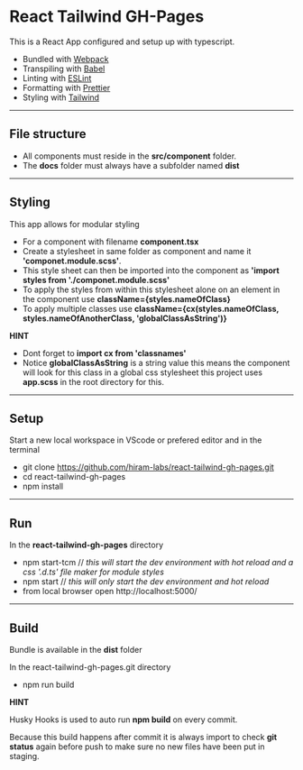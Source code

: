 # React Tailwind GH-Pages

This is a React App configured and setup up with typescript.

- Bundled with [Webpack](https://webpack.js.org)
- Transpiling with [Babel](https://babeljs.io/)
- Linting with [ESLint](https://eslint.org/)
- Formatting with [Prettier](https://prettier.io/)
- Styling with [Tailwind](https://tailwindcss.com)

---

## File structure

- All components must reside in the **src/component** folder.
- The **docs** folder must always have a subfolder named **dist**

---

## Styling

This app allows for modular styling

- For a component with filename **component.tsx**
- Create a stylesheet in same folder as component and name it **'componet.module.scss'**.
- This style sheet can then be imported into the component as **'import styles from './componet.module.scss'**
- To apply the styles from within this stylesheet alone on an element in the component use **className={styles.nameOfClass}**
- To apply multiple classes use **className={cx(styles.nameOfClass, styles.nameOfAnotherClass, 'globalClassAsString')}**

**HINT**

- Dont forget to **import cx from 'classnames'**
- Notice **globalClassAsString** is a string value this means the component will look for this class in a global css stylesheet this project uses **app.scss** in the root directory for this.

---

## Setup

Start a new local workspace in VScode or prefered editor and in the terminal

- git clone https://github.com/hiram-labs/react-tailwind-gh-pages.git
- cd react-tailwind-gh-pages
- npm install

---

## Run

In the **react-tailwind-gh-pages** directory

- npm start-tcm // _this will start the dev environment with hot reload and a css '.d.ts' file maker for module styles_
- npm start // _this will only start the dev environment and hot reload_
- from local browser open http://localhost:5000/

---

## Build

Bundle is available in the **dist** folder

In the react-tailwind-gh-pages.git directory

- npm run build

**HINT**

Husky Hooks is used to auto run **npm build** on every commit.

Because this build happens after commit it is always import to check **git status** again before push to make sure no new files have been put in staging.
